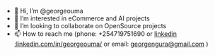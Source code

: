 - 👋 Hi, I’m @georgeouma
- 👀 I’m interested in eCommerce and AI projects
- 💞️ I’m looking to collaborate on OpenSource projects
- 📫 How to reach me (phone: +254719751690 or [linkedin :linkedin.com/in/georgeouma/](https://www.linkedin.com/in/georgeouma/) or email: georgengura@gmail.com )
<!---
georgeouma/georgeouma is a ✨ special ✨ repository because its `README.md` (this file) appears on your GitHub profile.
You can click the Preview link to take a look at your changes.
--->
